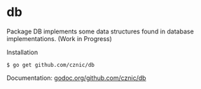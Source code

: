 # db

Package DB implements some data structures found in database implementations. (Work in Progress)

Installation

    $ go get github.com/cznic/db

Documentation: [godoc.org/github.com/cznic/db](http://godoc.org/github.com/cznic/db)
